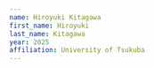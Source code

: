 ```yaml
---
name: Hiroyuki Kitagawa
first_name: Hiroyuki
last_name: Kitagawa
year: 2025
affiliation: University of Tsukuba
---
```

